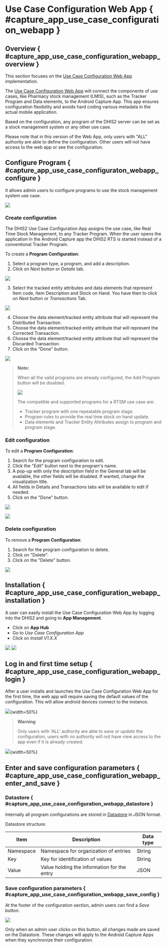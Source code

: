 # Use Case Configuration Web App { #capture_app_use_case_configuration_webapp }
## Overview { #capture_app_use_case_configuration_webapp_overview }

This section focuses on the [Use Case Configuration Web App](https://apps.dhis2.org/app/) implementation.


The [Use Case Configuration Web App](https://apps.dhis2.org/app) will connect the components of use cases, like Pharmacy stock management (LMIS), such as the Tracker Program and Data elements, to the Android Capture App. This app ensures configuration flexibility and avoids hard coding various metadata in the actual mobile application.

Based on the configuration, any program of the DHIS2 server can be set as a stock management system or any other use case.

Please note that in this version of the Web App, only users with "ALL" authority are able to define the configuration. Other users will not have access to the web app or see the configuration.


## Configure Program { #capture_app_use_case_configuraton_webapp_configure }

It allows admin users to configure programs to use the stock management system use case.

![](resources/images/capture-app-use-case-configure.png)

### Create configuration

The DHIS2 Use Case Configuration App assigns the use case, like Real Time Stock Management, to any Tracker Program.
When the user opens the application in the Android Capture app the DHIS2 RTS is started instead of a conventional Tracker Program.

To create a **Program Configuration**:

1. Select a program type, a program, and add a description.
2. Click on *Next* button or *Details* tab.

![](resources/images/capture-app-use-case-configure-program-general.png)

3. Select the tracked entity attributes and data elements that represent Item code, Item Description and Stock on Hand. You have then to click on *Next* button or *Transactions* Tab.

![](resources/images/capture-app-use-case-configure-program-details.png)

4. Choose the data element/tracked entity attribute that will represent the Distributed Transaction.
5. Choose the data element/tracked entity attribute that will represent the Corrected Transaction.
6. Choose the data element/tracked entity attribute that will represent the Discarded Transaction.
7. Click on the "Done" button.

![](resources/images/capture-app-use-case-configure-program-transactions.png)


> **Note:**
>
> When all the valid programs are already configured, the Add Program button will be disabled.
>
> ![](resources/images/capture-app-use-case-configure-unavailable-program.png)
>
> The compatible and supported programs for a RTSM use case are:
> - Tracker program with one repeatable program stage.
> - Program rules to provide the real time stock on hand update.
> - Data elements and Tracker Entity Attributes assign to program and program stage.
>


### Edit configuration

To edit a **Program Configuration**:

1. Search for the program configuration to edit.
2. Click the "Edit" button next to the program's name.
3. A pop-up with only the description field in the General tab will be available, the other fields will be disabled. If wanted, change the visualization title.
4. All fields in Details and Transactions tabs will be available to edit if needed.
5. Click on the "Done" button.

![](resources/images/capture-app-use-case-configure-edit-general.png)

![](resources/images/capture-app-use-case-configure-edit-details.png)


### Delete configuration

To remove a **Program Configuration**:

1. Search for the program configuration to delete.
2. Click on "Delete".
3. Click on the "Delete" button.

![](resources/images/capture-app-use-case-configure-delete-program.png)


## Installation { #capture_app_use_case_configuration_webapp_installation }

A user can easily install the Use Case Configuration Web App by logging into the DHIS2 and going to **App Management**.

- Click on **App Hub**
- Go to *Use Case Configuration App*
- Click on *Install V1.X.X*

[//]: # (TODO: change img)
![](resources/images/capture-app-app-hub-install.png)
![](resources/images/capture-app-app-hub-install-webapp.png)


## Log in and first time setup { #capture_app_use_case_configuration_webapp_login }

After a user installs and launches the Use Case Configuration Web App for the first time, the web app will require saving the default values of the configuration. This will allow android devices connect to the instance.


![](resources/images/capture-app-use-case-configure-first-setup.png){width=50%}

> **Warning**
>
> Only users with 'ALL' authority are able to *save or update* the configuration, users with no authority will not have view access to the app even if it is already created.
> 


![](resources/images/capture-app-use-case-configure-no-authorities.png){width=50%}


## Enter and save configuration parameters { #capture_app_use_case_configuration_webapp_enter_and_save }

### Datastore { #capture_app_use_case_configuration_webapp_datastore }

Internally all program configurations are stored in [Datastore](https://docs.dhis2.org/en/develop/using-the-api/dhis-core-version-240/data-store.html) in JSON format.

Datastore structure:

| Item      | Description                                 | Data type |
|-----------|---------------------------------------------|-----------|
| Namespace | Namespace for organization of entries       | String    |
| Key       | Key for identification of values            | String    |
| Value     | Value holding the information for the entry | JSON      |


### Save configuration parameters { #capture_app_use_case_configuration_webapp_save_config }

At the footer of the configuration section, admin users can find a *Save* button.

![](resources/images/capture-app-use-case-configure-save-button.png)

Only when an admin user clicks on this button, all changes made are saved on the Datastore. These changes will apply to the Android Capture Apps when they synchronize their configuration.
